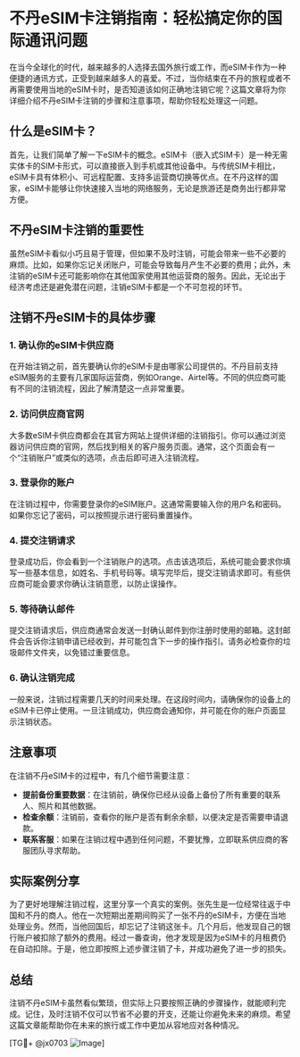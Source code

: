 # 不丹eSIM卡注销指南：轻松搞定你的国际通讯问题

在当今全球化的时代，越来越多的人选择去国外旅行或工作，而eSIM卡作为一种便捷的通讯方式，正受到越来越多人的喜爱。不过，当你结束在不丹的旅程或者不再需要使用当地的eSIM卡时，是否知道该如何正确地注销它呢？这篇文章将为你详细介绍不丹eSIM卡注销的步骤和注意事项，帮助你轻松处理这一问题。

## 什么是eSIM卡？

首先，让我们简单了解一下eSIM卡的概念。eSIM卡（嵌入式SIM卡）是一种无需实体卡的SIM卡形式，可以直接嵌入到手机或其他设备中。与传统SIM卡相比，eSIM卡具有体积小、可远程配置、支持多运营商切换等优点。在不丹这样的国家，eSIM卡能够让你快速接入当地的网络服务，无论是旅游还是商务出行都非常方便。

## 不丹eSIM卡注销的重要性

虽然eSIM卡看似小巧且易于管理，但如果不及时注销，可能会带来一些不必要的麻烦。比如，如果你忘记关闭账户，可能会导致每月产生不必要的费用；此外，未注销的eSIM卡还可能影响你在其他国家使用其他运营商的服务。因此，无论出于经济考虑还是避免潜在问题，注销eSIM卡都是一个不可忽视的环节。

## 注销不丹eSIM卡的具体步骤

### 1. 确认你的eSIM卡供应商

在开始注销之前，首先要确认你的eSIM卡是由哪家公司提供的。不丹目前支持eSIM服务的主要有几家国际运营商，例如Orange、Airtel等。不同的供应商可能有不同的注销流程，因此了解清楚这一点非常重要。

### 2. 访问供应商官网

大多数eSIM卡供应商都会在其官方网站上提供详细的注销指引。你可以通过浏览器访问供应商的官网，然后找到相关的客户服务页面。通常，这个页面会有一个“注销账户”或类似的选项，点击后即可进入注销流程。

### 3. 登录你的账户

在注销过程中，你需要登录你的eSIM账户。这通常需要输入你的用户名和密码。如果你忘记了密码，可以按照提示进行密码重置操作。

### 4. 提交注销请求

登录成功后，你会看到一个注销账户的选项。点击该选项后，系统可能会要求你填写一些基本信息，如姓名、手机号码等。填写完毕后，提交注销请求即可。有些供应商可能会要求你确认注销意愿，以防止误操作。

### 5. 等待确认邮件

提交注销请求后，供应商通常会发送一封确认邮件到你注册时使用的邮箱。这封邮件会告诉你注销申请已经收到，并可能包含下一步的操作指引。请务必检查你的垃圾邮件文件夹，以免错过重要信息。

### 6. 确认注销完成

一般来说，注销过程需要几天的时间来处理。在这段时间内，请确保你的设备上的eSIM卡已停止使用。一旦注销成功，供应商会通知你，并可能在你的账户页面显示注销状态。

## 注意事项

在注销不丹eSIM卡的过程中，有几个细节需要注意：

- **提前备份重要数据**：在注销前，确保你已经从设备上备份了所有重要的联系人、照片和其他数据。
- **检查余额**：注销前，查看你的账户是否有剩余余额，以便决定是否需要申请退款。
- **联系客服**：如果在注销过程中遇到任何问题，不要犹豫，立即联系供应商的客服团队寻求帮助。

## 实际案例分享

为了更好地理解注销过程，这里分享一个真实的案例。张先生是一位经常往返于中国和不丹的商人。他在一次短期出差期间购买了一张不丹的eSIM卡，方便在当地处理业务。然而，当他回国后，却忘记了注销这张卡。几个月后，他发现自己的银行账户被扣除了额外的费用。经过一番查询，他才发现是因为eSIM卡的月租费仍在自动扣除。于是，他立即按照上述步骤注销了卡，并成功避免了进一步的损失。

## 总结

注销不丹eSIM卡虽然看似繁琐，但实际上只要按照正确的步骤操作，就能顺利完成。记住，及时注销不仅可以节省不必要的开支，还能让你避免未来的麻烦。希望这篇文章能帮助你在未来的旅行或工作中更加从容地应对各种情况。

[TG💪+ @jx0703 ![Image](https://github.com/user-attachments/assets/dbca1d08-cadb-493c-b0ec-ad6f7a83f270)]